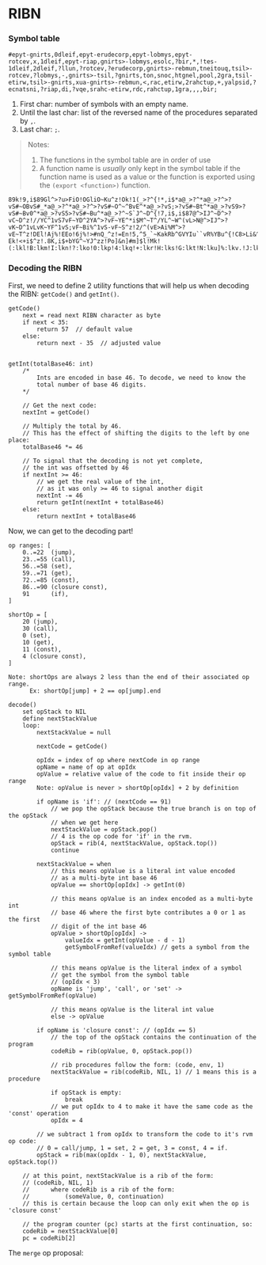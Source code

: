 # RIBN

### Symbol table
`#epyt-gnirts,0dleif,epyt-erudecorp,epyt-lobmys,epyt-rotcev,x,1dleif,epyt-riap,gnirts>-lobmys,esolc,?bir,*,!tes-1dleif,2dleif,?llun,?rotcev,?erudecorp,gnirts>-rebmun,tneitouq,tsil>-rotcev,?lobmys,-,gnirts>-tsil,?gnirts,ton,snoc,htgnel,pool,2gra,tsil-etirw,tsil>-gnirts,xua-gnirts>-rebmun,<,rac,etirw,2rahctup,+,yalpsid,?ecnatsni,?riap,di,?vqe,srahc-etirw,rdc,rahctup,1gra,,,,bir;`


1. First char: number of symbols with an empty name.
2. Until the last char: list of the reversed name of the procedures separated by `,`.
3. Last char: `;`.

> Notes:
> 1. The functions in the symbol table are in order of use
> 2. A function name is *usually* only kept in the symbol table if the function name is used
> as a value or the function is exported using the `(export <function>)` function.

```
89k!9,i$89Gl^>?u>FiO!OGliO~Ku^z!Ok!1(_>?^{!*,i$*a@_>?^*a@_>?^>?vS#~OBvS#_*a@_>?^*a@_>?^>?vS#~O^~^BvE^*a@_>?vS;>?vS#~Bt^*a@_>?vS9>?vS#~Bv0^*a@_>?vS5>?vS#~Bu^*a@_>?^~S`J^~D^{!7,i$,i$87@^>IJ^~D^>?vC~D^z!//YC^1vS7vF~YD^2YA^>?vF~YE^*i$M^~T^/YL^~W^(vL>N@^>IJ^>?vK~D^1vLvK~YF^1vS;vF~Bi%^1vS-vF~S^z!2/^(vE>Ai%M^>?vE~T^z!DEl!Aj%!EEo!6j%!>#nQ_^z!=En!5,^5_`~KakRb^GVYIu``vR%YBu^{!C8>Li&^8>RLi&V`kvP~Kk^z>YHki#!LiN!@Em!:,k0Q@_l~D^z!F+i&^z!)iN!3j%!;#k`^{!-Ek!<+i$^z!.8K,i$+bYG^~YJ^zz!Po]&n]#m]$l!Mk!(:lkl!B:lkm!I:lkn!?:lko!0:lkp!4:lkq!+:lkr!H:lks!G:lkt!N:lku]%:lkv.!J:lkv/!K:lkv0!8:lkv1!':lkv2!,:lkv3y
```


### Decoding the RIBN 

First, we need to define 2 utility functions that will help us when decoding the 
RIBN: `getCode()` and `getInt()`.
```
getCode()
    next = read next RIBN character as byte
    if next < 35:
        return 57  // default value
    else:
        return next - 35  // adjusted value


getInt(totalBase46: int)
    /*
        Ints are encoded in base 46. To decode, we need to know the 
        total number of base 46 digits.
    */

    // Get the next code:
    nextInt = getCode()

    // Multiply the total by 46. 
    // This has the effect of shifting the digits to the left by one place:
    totalBase46 *= 46 
    
    // To signal that the decoding is not yet complete, 
    // the int was offsetted by 46
    if nextInt >= 46:
        // we get the real value of the int, 
        // as it was only >= 46 to signal another digit
        nextInt -= 46
        return getInt(nextInt + totalBase46)
    else:
        return nextInt + totalBase46
```

Now, we can get to the decoding part!

```
op ranges: [
    0..=22  (jump),
    23..=55 (call),
    56..=58 (set), 
    59..=71 (get), 
    72..=85 (const),
    86..=90 (closure const),
    91      (if),
]

shortOp = [
    20 (jump),
    30 (call),
    0 (set),
    10 (get),
    11 (const),
    4 (closure const),
]

Note: shortOps are always 2 less than the end of their associated op range.
      Ex: shortOp[jump] + 2 == op[jump].end

decode()
    set opStack to NIL
    define nextStackValue
    loop:
        nextStackValue = null

        nextCode = getCode()

        opIdx = index of op where nextCode in op range
        opName = name of op at opIdx
        opValue = relative value of the code to fit inside their op range
        Note: opValue is never > shortOp[opIdx] + 2 by definition

        if opName is 'if': // (nextCode == 91)
            // we pop the opStack because the true branch is on top of the opStack
            // when we get here
            nextStackValue = opStack.pop()
            // 4 is the op code for 'if' in the rvm.
            opStack = rib(4, nextStackValue, opStack.top())
            continue
        
        nextStackValue = when
            // this means opValue is a literal int value encoded 
            // as a multi-byte int base 46
            opValue == shortOp[opIdx] -> getInt(0)

            // this means opValue is an index encoded as a multi-byte int
            // base 46 where the first byte contributes a 0 or 1 as the first
            // digit of the int base 46
            opValue > shortOp[opIdx] ->
                valueIdx = getInt(opValue - d - 1)
                getSymbolFromRef(valueIdx) // gets a symbol from the symbol table

            // this means opValue is the literal index of a symbol
            // get the symbol from the symbol table
            // (opIdx < 3)
            opName is 'jump', 'call', or 'set' -> getSymbolFromRef(opValue)

            // this means opValue is the literal int value
            else -> opValue

        if opName is 'closure const': // (opIdx == 5)
            // the top of the opStack contains the continuation of the program
            codeRib = rib(opValue, 0, opStack.pop())

            // rib procedures follow the form: (code, env, 1)
            nextStackValue = rib(codeRib, NIL, 1) // 1 means this is a procedure

            if opStack is empty:
                break
            // we put opIdx to 4 to make it have the same code as the 'const' operation
            opIdx = 4
        
        // we subtract 1 from opIdx to transform the code to it's rvm op code:
        // 0 = call/jump, 1 = set, 2 = get, 3 = const, 4 = if.
        opStack = rib(max(opIdx - 1, 0), nextStackValue, opStack.top())
    
    // at this point, nextStackValue is a rib of the form:
    // (codeRib, NIL, 1) 
    //      where codeRib is a rib of the form:
    //          (someValue, 0, continuation)
    // this is certain because the loop can only exit when the op is 'closure const'

    // the program counter (pc) starts at the first continuation, so:
    codeRib = nextStackValue[0]
    pc = codeRib[2]
```


The `merge` op proposal:
```

```



